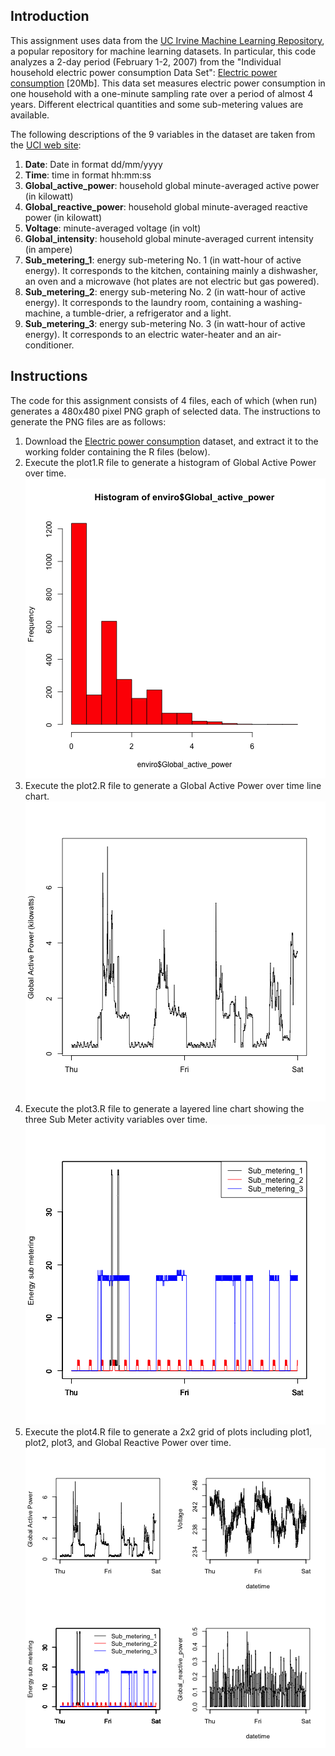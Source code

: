 ## Introduction

This assignment uses data from the <a href="http://archive.ics.uci.edu/ml/">UC Irvine Machine Learning Repository</a>, a popular repository for machine learning datasets. In particular, this code analyzes a 2-day period (February 1-2, 2007) from the "Individual household electric power consumption Data Set": <a href="https://d396qusza40orc.cloudfront.net/exdata%2Fdata%2Fhousehold_power_consumption.zip">Electric power consumption</a> [20Mb].  This data set measures  electric power consumption in one household with a one-minute sampling rate over a period of almost 4 years. Different electrical quantities and some sub-metering values are available.


The following descriptions of the 9 variables in the dataset are taken from the <a href="https://archive.ics.uci.edu/ml/datasets/Individual+household+electric+power+consumption">UCI web site</a>:

<ol>
<li><b>Date</b>: Date in format dd/mm/yyyy </li>
<li><b>Time</b>: time in format hh:mm:ss </li>
<li><b>Global_active_power</b>: household global minute-averaged active power (in kilowatt) </li>
<li><b>Global_reactive_power</b>: household global minute-averaged reactive power (in kilowatt) </li>
<li><b>Voltage</b>: minute-averaged voltage (in volt) </li>
<li><b>Global_intensity</b>: household global minute-averaged current intensity (in ampere) </li>
<li><b>Sub_metering_1</b>: energy sub-metering No. 1 (in watt-hour of active energy). It corresponds to the kitchen, containing mainly a dishwasher, an oven and a microwave (hot plates are not electric but gas powered). </li>
<li><b>Sub_metering_2</b>: energy sub-metering No. 2 (in watt-hour of active energy). It corresponds to the laundry room, containing a washing-machine, a tumble-drier, a refrigerator and a light. </li>
<li><b>Sub_metering_3</b>: energy sub-metering No. 3 (in watt-hour of active energy). It corresponds to an electric water-heater and an air-conditioner.</li>
</ol>

## Instructions

The code for this assignment consists of 4 files, each of which (when run) generates a 480x480 pixel PNG graph of selected data.  The instructions to generate the PNG files are as follows:

 1. Download the <a href="https://d396qusza40orc.cloudfront.net/exdata%2Fdata%2Fhousehold_power_consumption.zip">Electric power consumption</a> dataset, and extract it to the working folder containing the R files (below).
 2. Execute the plot1.R file to generate a histogram of Global Active Power over time.
	 <img src="https://github.com/kingfisheranalytics/ExData_Plotting1/blob/master/plot1.png">
 3. Execute the plot2.R file to generate a Global Active Power over time line chart.
	 <img src="https://github.com/kingfisheranalytics/ExData_Plotting1/blob/master/plot2.png">
 4. Execute the plot3.R file to generate a layered line chart showing the three Sub Meter activity variables over time.
	 <img src="https://github.com/kingfisheranalytics/ExData_Plotting1/blob/master/plot3.png">
 5. Execute the plot4.R file to generate a 2x2 grid of plots including plot1, plot2, plot3, and Global Reactive Power over time.
	 <img src="https://github.com/kingfisheranalytics/ExData_Plotting1/blob/master/plot4.png">
